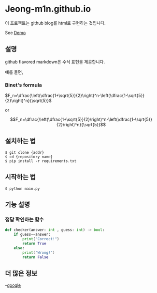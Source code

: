 # Jeong-m1n.github.io


이 프로젝트는 github blog를 html로 구현하는 것입니다.

See [Demo](https://Jeong-m1n.github.io/)

## 설명

github flavored markdown은 수식 표현을 제공합니다.

예를 들면, 

### Binet's formula

$F_n=\dfrac{\left(\dfrac{1+\sqrt{5}}{2}\right)^n-\left(\dfrac{1-\sqrt{5}}{2}\right)^n}{\sqrt{5}}$

or

```math
F_n=\dfrac{\left(\dfrac{1+\sqrt{5}}{2}\right)^n-\left(\dfrac{1-\sqrt{5}}{2}\right)^n}{\sqrt{5}}
```

## 설치하는 법

```shell
$ git clone {addr}
$ cd {repository name}
$ pip install -r requirements.txt
```

## 시작하는 법

```shell
$ python main.py
```

## 기능 설명

### 정답 확인하는 함수

```python
def checker(answer: int , guess: int) -> bool:
	if guess==answer:
		print("Correct!")
		return True
	else:
		print("Wrong!")
		return False
```

## 더 많은 정보

-[google](https://www.google.com/)


